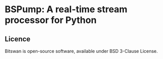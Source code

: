 BSPump: A real-time stream processor for Python
===============================================

Licence
-------

Bitswan is open-source software, available under BSD 3-Clause License.

